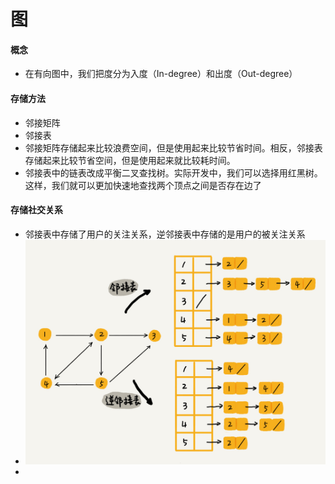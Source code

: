 # 图

#### 概念
* 在有向图中，我们把度分为入度（In-degree）和出度（Out-degree）

#### 存储方法
* 邻接矩阵
* 邻接表
* 邻接矩阵存储起来比较浪费空间，但是使用起来比较节省时间。相反，邻接表存储起来比较节省空间，但是使用起来就比较耗时间。
* 邻接表中的链表改成平衡二叉查找树。实际开发中，我们可以选择用红黑树。这样，我们就可以更加快速地查找两个顶点之间是否存在边了

#### 存储社交关系
* 邻接表中存储了用户的关注关系，逆邻接表中存储的是用户的被关注关系
* ![501440bcffdcf4e6f9a5ca1117e990a1](media/15641015780433/501440bcffdcf4e6f9a5ca1117e990a1.jpg)
* 
